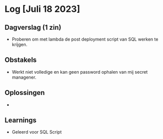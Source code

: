 # Log [Juli 18 2023]


## Dagverslag (1 zin)
- Proberen om met lambda de post deployment script van SQL werken te krijgen.

## Obstakels
- Werkt niet volledige en kan geen password ophalen van mij secret managener.

## Oplossingen
- 

## Learnings
- Geleerd voor SQL Script